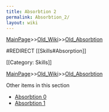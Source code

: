 ```yaml
---
title: Absorbtion 2
permalink: Absorbtion_2/
layout: wiki
---
```


[MainPage](/keeperrl_wiki/ "wikilink")>>[Old_Wiki](/keeperrl_wiki/Old_Wiki "wikilink")>>[Old_Absorbtion](/keeperrl_wiki/Old_Absorbtion "wikilink")

#REDIRECT [[Skills#Absorption]]

[[Category: Skills]]

[MainPage](/keeperrl_wiki/ "wikilink")>>[Old_Wiki](/keeperrl_wiki/Old_Wiki "wikilink")>>[Old_Absorbtion](/keeperrl_wiki/Old_Absorbtion "wikilink")

Other items in this section
-    [Absorbtion 0](/keeperrl_wiki/Absorbtion_0 "wikilink")
-    [Absorbtion 1](/keeperrl_wiki/Absorbtion_1 "wikilink")

